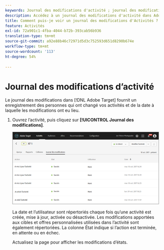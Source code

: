 ```yaml
---
keywords: Journal des modifications d'activité ; journal des modifications
description: Accédez à un journal des modifications d'activité dans Adobe [!DNL Target] pour vue un enregistrement des personnes qui ont changé vos activités et quand les modifications ont eu lieu.
title: Comment puis-je voir un journal des modifications d'Activités ?
feature: Activités
exl-id: 72a901c1-4fba-4044-b72b-393cab56b936
translation-type: tm+mt
source-git-commit: a92e88b46c72971d5d3c752593d651d8290b674e
workflow-type: tm+mt
source-wordcount: '113'
ht-degree: 54%

---
```


# Journal des modifications d’activité

Le journal des modifications dans [!DNL Adobe Target] fournit un enregistrement des personnes qui ont changé vos activités et de la date à laquelle les modifications ont eu lieu.

1. Ouvrez l’activité, puis cliquez sur **[!UICONTROL Journal des modifications]**.

   ![Journal des modifications d’activité](/help/c-activities/assets/change_log.png)

   La date et l’utilisateur sont répertoriés chaque fois qu’une activité est créée, mise à jour, activée ou désactivée. Les modifications apportées aux cibles et offres personnalisées utilisées dans l’activité sont également répertoriées. La colonne État indique si l’action est terminée, en attente ou en échec.

   Actualisez la page pour afficher les modifications d’états.

